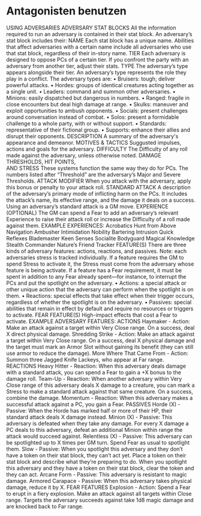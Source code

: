 # Antagonisten benutzen
USING ADVERSARIES
ADVERSARY STAT BLOCKS
All the information required to run an adversary is contained 
in their stat block. An adversary’s stat block includes their: 
NAME
Each stat block has a unique name. Abilities that affect 
adversaries with a certain name include all adversaries who 
use that stat block, regardless of their in-story name.
TIER
Each adversary is designed to oppose PCs of a certain tier. If 
you confront the party with an adversary from another tier, 
adjust their stats.
TYPE
The adversary’s type appears alongside their tier. An 
adversary’s type represents the role they play in a conflict. 
The adversary types are:
• Bruisers: tough; deliver powerful attacks.
• Hordes: groups of identical creatures acting together as a 
single unit.
• Leaders: command and summon other adversaries.
• Minions: easily dispatched but dangerous in numbers.
• Ranged: fragile in close encounters but deal high damage 
at range.
• Skulks: maneuver and exploit opportunities to ambush 
opponents.
• Socials: present challenges around conversation instead 
of combat.
• Solos: present a formidable challenge to a whole party, 
with or without support.
• Standards: representative of their fictional group.
• Supports: enhance their allies and disrupt their 
opponents.
DESCRIPTION
A summary of the adversary's appearance and demeanor.
MOTIVES & TACTICS
Suggusted impulses, actions and goals for the adversary.
DIFFICULTY
The Difficulty of any roll made against the adversary, unless 
otherwise noted.
DAMAGE THRESHOLDS, HIT POINTS,  
AND STRESS
These systems function the same way they do for PCs. The 
numbers listed after “Threshold” are the adversary’s Major 
and Severe Thresholds.
ATTACK MODIFIER
When you attack with the adversary, apply this bonus or 
penalty to your attack roll.
STANDARD ATTACK
A description of the adversary’s primary mode of inflicting 
harm on the PCs. It includes the attack’s name, its effective 
range, and the damage it deals on a success. Using an 
adversary’s standard attack is a GM move.
EXPERIENCE (OPTIONAL)
The GM can spend a Fear to add an adversary’s relevant 
Experience to raise their attack roll or increase the Difficulty of 
a roll made against them.
EXAMPLE EXPERIENCES:
Acrobatics
Hunt from Above
Navigation
Ambusher
Intimidation
Nobility
Bartering
Intrusion
Quick Reflexes
Blademaster
Keen Senses
Socialite
Bodyguard
Magical 
Knowledge
Stealth
Commander
Nature’s Friend
Tracker
FEATURE(S)
There are three kinds of adversary features: actions, 
reactions, and passives. Note: each adversaries stress 
is tracked individually. If a feature requires the GM to 
spend Stress to activate it, the Stress must come from the 
adversary whose feature is being activate. If a feature has a 
Fear requirement, it must be spent in addition to any Fear 
already spent—for instance, to interrupt the PCs and put the 
spotlight on the adversary.
• Actions: a special attack or other unique action that the 
adversary can perform when the spotlight is on them.
• Reactions: special effects that take effect when their 
trigger occurs, regardless of whether the spotlight is on 
the adversary.
• Passives: special abilities that remain in effect by default 
and require no resources or triggers to activate.
FEAR FEATURE(S)
High-impact effects that cost a Fear to activate.
EXAMPLE ADVERSARY FEATURES:
ACTIONS
Haymaker - Action: Make an attack against a target within 
Very Close range. On a success, deal X direct physical 
damage.
Shredding Strike - Action: Make an attack against a target 
within Very Close range. On a success, deal X physical 
damage and the target must mark an Armor Slot without 
gaining its benefit (they can still use armor to reduce the 
damage).
More Where That Came From - Action: Summon three 
Jagged Knife Lackeys, who appear at Far range.
REACTIONS
Heavy Hitter - Reaction: When this adversary deals 
damage with a standard attack, you can spend a Fear to 
gain a +X bonus to the damage roll.
Team-Up - Reaction: When another adversary within Very 
Close range of this adversary deals X damage to a creature, 
you can mark a Stress to make a standard attack against 
that same creature. On a success, combine the damage.
Momentum - Reaction: When this adversary makes a 
successful attack against a PC, you gain a Fear.
PASSIVES
Horde (X) - Passive: When the Horde has marked half or 
more of their HP, their standard attack deals X damage 
instead. 
Minion (X) - Passive: This adversary is defeated when they 
take any damage. For every X damage a PC deals to this 
adversary, defeat an additional Minion within range the 
attack would succeed against.
Relentless (X) - Passive: This adversary can be spotlighted 
up to X times per GM turn. Spend Fear as usual to spotlight 
them.
Slow - Passive: When you spotlight this adversary and they 
don’t have a token on their stat block, they can’t act yet. 
Place a token on their stat block and describe what they’re 
preparing to do. When you spotlight this adversary and 
they have a token on their stat block, clear the token and 
they can act.
Arcane Form - Passive: This adversary is resistant to magic 
damage.
Armored Carapace - Passive: When this adversary takes 
physical damage, reduce it by X.
FEAR FEATURES
Explosion - Action: Spend a Fear to erupt in a fiery 
explosion. Make an attack against all targets within Close 
range. Targets the adversary succeeds against take 1d8 
magic damage and are knocked back to Far range.